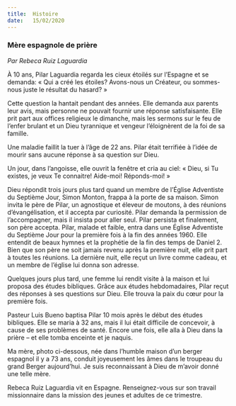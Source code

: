 ```yaml
---
title:  Histoire
date:   15/02/2020
---
```


### Mère espagnole de prière

_Par Rebeca Ruiz Laguardia_

À 10 ans, Pilar Laguardia regarda les cieux étoilés sur l’Espagne et se demanda: « Qui a créé les étoiles? Avons-nous un Créateur, ou sommes-nous juste le résultat du hasard? »

Cette question la hantait pendant des années. Elle demanda aux parents leur avis, mais personne ne pouvait fournir une réponse satisfaisante. Elle prit part aux offices religieux le dimanche, mais les sermons sur le feu de l’enfer brulant et un Dieu tyrannique et vengeur l’éloignèrent de la foi de sa famille.

Une maladie faillit la tuer à l’âge de 22 ans. Pilar était terrifiée à l’idée de mourir sans aucune réponse à sa question sur Dieu.

Un jour, dans l’angoisse, elle ouvrit la fenêtre et cria au ciel: « Dieu, si Tu existes, je veux Te connaitre! Aide-moi! Réponds-moi! »

Dieu répondit trois jours plus tard quand un membre de l’Église Adventiste du Septième Jour, Simon Monton, frappa à la porte de sa maison. Simon invita le père de Pilar, un agnostique et éleveur de moutons, à des réunions d’évangélisation, et il accepta par curiosité. Pilar demanda la permission de l’accompagner, mais il insista pour aller seul. Pilar persista et finalement, son père accepta. Pilar, malade et faible, entra dans une Église Adventiste du Septième Jour pour la première fois à la fin des années 1960. Elle entendit de beaux hymnes et la prophétie de la fin des temps de Daniel 2. Bien que son père ne soit jamais revenu après la première nuit, elle prit part à toutes les réunions. La dernière nuit, elle reçut un livre comme cadeau, et un membre de l’église lui donna son adresse.

Quelques jours plus tard, une femme lui rendit visite à la maison et lui proposa des études bibliques. Grâce aux études hebdomadaires, Pilar reçut des réponses à ses questions sur Dieu. Elle trouva la paix du cœur pour la première fois.

Pasteur Luis Bueno baptisa Pilar 10 mois après le début des études bibliques. Elle se maria à 32 ans, mais il lui était difficile de concevoir, à cause de ses problèmes de santé. Encore une fois, elle alla à Dieu dans la prière – et elle tomba enceinte et je naquis.

Ma mère, photo ci-dessous, née dans l’humble maison d’un berger espagnol il y a 73 ans, conduit joyeusement les âmes dans le troupeau du grand Berger aujourd’hui. Je suis reconnaissant à Dieu de m’avoir donné une telle mère.

Rebeca Ruiz Laguardia vit en Espagne. Renseignez-vous sur son travail missionnaire dans la mission des jeunes et adultes de ce trimestre.
